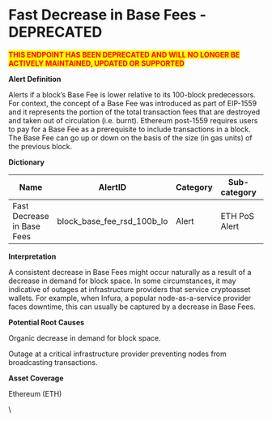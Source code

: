 # Fast Decrease in Base Fees - DEPRECATED

<mark style="color:red;">**THIS ENDPOINT HAS BEEN DEPRECATED AND WILL NO LONGER BE ACTIVELY MAINTAINED, UPDATED OR SUPPORTED**</mark>

**Alert Definition**

Alerts if a block’s Base Fee is lower relative to its 100-block predecessors. For context, the concept of a Base Fee was introduced as part of EIP-1559 and it represents the portion of the total transaction fees that are destroyed and taken out of circulation (i.e. burnt). Ethereum post-1559 requires users to pay for a Base Fee as a prerequisite to include transactions in a block. The Base Fee can go up or down on the basis of the size (in gas units) of the previous block.

**Dictionary**

| Name                       | AlertID                         | Category | Sub-category  | Type | Unit | Interval |
| -------------------------- | ------------------------------- | -------- | ------------- | ---- | ---- | -------- |
| Fast Decrease in Base Fees | block\_base\_fee\_rsd\_100b\_lo | Alert    | ETH PoS Alert | Sum  | Gas  | Ad hoc   |

**Interpretation**

A consistent decrease in Base Fees might occur naturally as a result of a decrease in demand for block space. In some circumstances, it may indicative of outages at infrastructure providers that service cryptoasset wallets. For example, when Infura, a popular node-as-a-service provider faces downtime, this can usually be captured by a decrease in Base Fees.

**Potential Root Causes**

Organic decrease in demand for block space.

Outage at a critical infrastructure provider preventing nodes from broadcasting transactions.

**Asset Coverage**

Ethereum (ETH)

\
